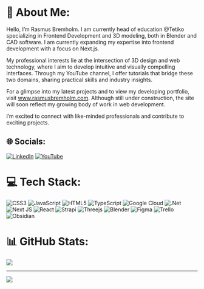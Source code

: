 # 💫 About Me:
Hello, I’m Rasmus Bremholm. I am currently head of education @Tetiko specializing in Frontend Development and 3D modeling, both in Blender and CAD software. I am currently expanding my expertise into frontend development with a focus on Next.js.

My professional interests lie at the intersection of 3D design and web technology, where I aim to develop intuitive and visually compelling interfaces. Through my YouTube channel, I offer tutorials that bridge these two domains, sharing practical skills and industry insights.

For a glimpse into my latest projects and to view my developing portfolio, visit www.rasmusbremholm.com. Although still under construction, the site will soon reflect my growing body of work in web development.

I’m excited to connect with like-minded professionals and contribute to exciting projects.


## 🌐 Socials:
[![LinkedIn](https://img.shields.io/badge/LinkedIn-%230077B5.svg?logo=linkedin&logoColor=white)](https://linkedin.com/in/rasmus-bremholm-7857b740/) [![YouTube](https://img.shields.io/badge/YouTube-%23FF0000.svg?logo=YouTube&logoColor=white)](https://youtube.com/c/Visceral3D) 

# 💻 Tech Stack:
 ![CSS3](https://img.shields.io/badge/css3-%231572B6.svg?style=for-the-badge&logo=css3&logoColor=white) ![JavaScript](https://img.shields.io/badge/javascript-%23323330.svg?style=for-the-badge&logo=javascript&logoColor=%23F7DF1E) ![HTML5](https://img.shields.io/badge/html5-%23E34F26.svg?style=for-the-badge&logo=html5&logoColor=white) ![TypeScript](https://img.shields.io/badge/typescript-%23007ACC.svg?style=for-the-badge&logo=typescript&logoColor=white) ![Google Cloud](https://img.shields.io/badge/Google%20Cloud-%234285F4.svg?style=for-the-badge&logo=google-cloud&logoColor=white) ![.Net](https://img.shields.io/badge/.NET-5C2D91?style=for-the-badge&logo=.net&logoColor=white) ![Next JS](https://img.shields.io/badge/Next-black?style=for-the-badge&logo=next.js&logoColor=white) ![React](https://img.shields.io/badge/react-%2320232a.svg?style=for-the-badge&logo=react&logoColor=%2361DAFB) ![Strapi](https://img.shields.io/badge/strapi-%232E7EEA.svg?style=for-the-badge&logo=strapi&logoColor=white) ![Threejs](https://img.shields.io/badge/threejs-black?style=for-the-badge&logo=three.js&logoColor=white) ![Blender](https://img.shields.io/badge/blender-%23F5792A.svg?style=for-the-badge&logo=blender&logoColor=white) 	![Figma](https://img.shields.io/badge/figma-%23F24E1E.svg?style=for-the-badge&logo=figma&logoColor=white) ![Trello](https://img.shields.io/badge/Trello-%23026AA7.svg?style=for-the-badge&logo=Trello&logoColor=white)  ![Obsidian](https://img.shields.io/badge/obsidian-%5C2D91.svg?style=for-the-badge&logo=obsidian&logoColor=white)
# 📊 GitHub Stats:
![](https://github-readme-stats.vercel.app/api/top-langs/?username=Visceral89&theme=dark&hide_border=false&include_all_commits=false&count_private=false&layout=compact)

---
[![](https://visitcount.itsvg.in/api?id=Visceral89&icon=0&color=0)](https://visitcount.itsvg.in)

